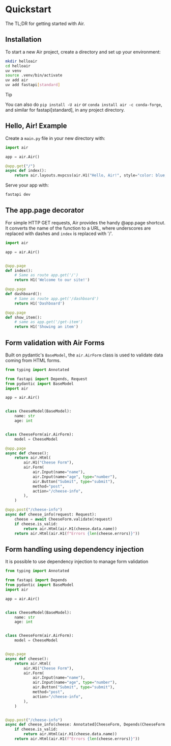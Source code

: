 # Quickstart

The TL;DR for getting started with Air.

## Installation

To start a new Air project, create a directory and set up your environment:

```sh
mkdir helloair
cd helloair
uv venv
source .venv/bin/activate
uv add air
uv add fastapi[standard]
```

> [!TIP]
> You can also do `pip install -U air` or `conda install air -c conda-forge`, and similar for fastapi[standard], in any project directory.

## Hello, Air! Example

Create a `main.py` file in your new directory with:

```python
import air

app = air.Air()

@app.get("/")
async def index():
    return air.layouts.mvpcss(air.H1("Hello, Air!", style="color: blue;"))
```

Serve your app with:

```sh
fastapi dev
```

## The app.page decorator

For simple HTTP GET requests, Air provides the handy @app.page shortcut. It converts the name of the function to a URL, where underscores are replaced with dashes and `index` is replaced with '/'.

```python
import air

app = air.Air()


@app.page 
def index():
    # Same as route app.get('/')
    return H1('Welcome to our site!')

@app.page
def dashboard():
    # Same as route app.get('/dashboard')
    return H1('Dashboard')

@app.page
def show_item():
    # same as app.get('/get-item')
    return H1('Showing an item')
```

## Form validation with Air Forms

Built on pydantic's `BaseModel`, the `air.AirForm` class is used to validate data coming from HTML forms.

```python
from typing import Annotated

from fastapi import Depends, Request
from pydantic import BaseModel
import air

app = air.Air()


class CheeseModel(BaseModel):
    name: str
    age: int


class CheeseForm(air.AirForm):
    model = CheeseModel

@app.page
async def cheese():
    return air.Html(
        air.H1("Cheese Form"),
        air.Form(
            air.Input(name="name"),
            air.Input(name="age", type="number"),
            air.Button("Submit", type="submit"),
            method="post",
            action="/cheese-info",
        ),
    )

@app.post("/cheese-info")
async def cheese_info(request: Request):
    cheese = await CheeseForm.validate(request)
    if cheese.is_valid:
        return air.Html(air.H1(cheese.data.name))
    return air.Html(air.H1(f"Errors {len(cheese.errors)}"))
```

## Form handling using dependency injection

It is possible to use dependency injection to manage form validation

```python
from typing import Annotated

from fastapi import Depends
from pydantic import BaseModel
import air

app = air.Air()


class CheeseModel(BaseModel):
    name: str
    age: int


class CheeseForm(air.AirForm):
    model = CheeseModel


@app.page
async def cheese():
    return air.Html(
        air.H1("Cheese Form"),
        air.Form(
            air.Input(name="name"),
            air.Input(name="age", type="number"),
            air.Button("Submit", type="submit"),
            method="post",
            action="/cheese-info",
        ),
    )


@app.post("/cheese-info")
async def cheese_info(cheese: Annotated[CheeseForm, Depends(CheeseForm.validate)]):
    if cheese.is_valid:
        return air.Html(air.H1(cheese.data.name))
    return air.Html(air.H1(f"Errors {len(cheese.errors)}"))

```